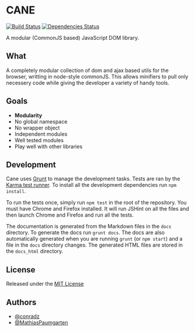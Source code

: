 CANE
====

[![Build Status](https://travis-ci.org/MathiasPaumgarten/cane.svg?branch=master)](https://travis-ci.org/MathiasPaumgarten/cane)
[![Dependencies Status](https://david-dm.org/MathiasPaumgarten/cane.svg)](https://david-dm.org/MathiasPaumgarten/cane)

A modular (CommonJS based) JavaScript DOM library.


What
----

A completely modular collection of dom and ajax based utils for the browser,
writting in node-style commonJS. This allows minifiers to pull only necessery
code while giving the developer a variety of handy tools.


Goals
-----

* __Modularity__
* No global namespace
* No wrapper object
* Independent modules
* Well tested modules
* Play well with other libraries


Development
-----------

Cane uses [Grunt](http://gruntjs.com/) to manage the development tasks. Tests
are ran by the [Karma test runner](http://karma-runner.github.io/). To install
all the development dependencies run `npm install`.

To run the tests once, simply run `npm test` in the root of the repository. You
must have Chrome and Firefox installed. It will run JSHint on all the files and
then launch Chrome and Firefox and run all the tests.

The documentation is generated from the Markdown files in the `docs` directory.
To generate the docs run `grunt docs`. The docs are also automatically generated
when you are running `grunt` (or `npm start`) and a file in the `docs` directory
changes. The generated HTML files are stored in the `docs_html` directory.


License
-------

Released under the [MIT License](http://opensource.org/licenses/MIT)


Authors
-------

* [@conradz](https://github.com/conradz)
* [@MathiasPaumgarten](https://github.com/MathiasPaumgarten)
